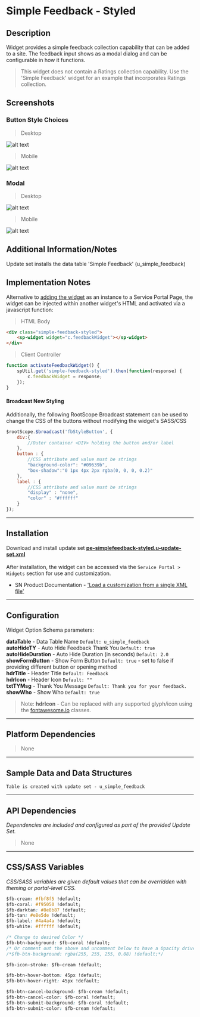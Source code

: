 # Simple Feedback - Styled

## Description

Widget provides a simple feedback collection capability that can be added to a site.
The feedback input shows as a modal dialog and can be configurable in how it functions.
> This widget does not contain a Ratings collection capability. Use the 'Simple Feedback' widget for an example that incorporates Ratings collection.

## Screenshots
### Button Style Choices
>Desktop

![alt text](../images/sfb-desktop.png "Button Choices")
>Mobile

![alt text](../images/sfb-mobile.png "Button Choices")
### Modal
>Desktop

![alt text](../images/sfb-desktop-modal.png "Modal on Desktop")
>Mobile

![alt text](../images/sfb-mobile-modal.png "Modal on Mobile")

## Additional Information/Notes
Update set installs the data table 'Simple Feedback' (u_simple_feedback)

## Implementation Notes
Alternative to [adding the widget](https://docs.servicenow.com/search?q=Add+Widgets+To+A+Page) as an instance to a Service Portal Page, the widget can be injected within another widget's HTML and activated via a javascript function:
> HTML Body
```HTML
<div class="simple-feedback-styled">
    <sp-widget widget="c.feedbackWidget"></sp-widget>
</div>
```
>Client Controller
```Javascript
function activateFeedbackWidget() {
    spUtil.get('simple-feedback-styled').then(function(response) {
        c.feedbackWidget = response;
    });
}
```

#### Broadcast New Styling

Additionally, the following RootScope Broadcast statement can be used to change the CSS of the buttons without modifying the widget's SASS/CSS

```Javascript
$rootScope.$broadcast('fbStyleButton', {
    div:{
        //Outer container <DIV> holding the button and/or label
    },
    button : {
        //CSS attribute and value must be strings
        "background-color": "#09639b",
        "box-shadow":"0 1px 4px 2px rgba(0, 0, 0, 0.2)"
    },
    label : {
        //CSS attribute and value must be strings
        "display" : "none",
        "color" : "#ffffff"
    }
});
```

---
## Installation
Download and install update set **[pe-simplefeedback-styled.u-update-set.xml](https://github.com/platform-experience/serviceportal-widget-library/blob/master/pe-simplefeedback-styled/pe-simplefeedback-styled.u-update-set.xml)** <br/><br/>
After installation, the widget can be accessed via the `Service Portal > Widgets` section for use and customization.<br/>
* SN Product Documentation - ['Load a customization from a single XML file'](https://docs.servicenow.com/bundle/kingston-application-development/page/build/system-update-sets/task/t_SaveAnUpdateSetAsAnXMLFile.html)

---
## Configuration
Widget Option Schema parameters:

**dataTable** - Data Table Name `Default: u_simple_feedback`<br/>
**autoHideTY** - Auto Hide Feedback Thank You `Default: true`<br/>
**autoHideDuration** - Auto Hide Duration (in seconds) `Default: 2.0`<br/>
**showFormButton** - Show Form Button `Default: true` - set to false if providing different button or opening method<br/>
**hdrTitle** - Header Title `Default: Feedback`<br/>
**hdrIcon** - Header Icon `Default: ""`<br/>
**txtTYMsg** - Thank You Message `Default: Thank you for your feedback.`<br/>
**showWho** - Show Who `Default: true`<br/>

> Note: **hdrIcon** - Can be replaced with any supported glyph/icon using the [fontawesome.io](http://fontawesome.io/cheatsheet/) classes.

---
## Platform Dependencies
> None

---
## Sample Data and Data Structures

`Table is created with update set - u_simple_feedback`

---
## API Dependencies
<i>Dependencies are included and configured as part of the provided Update Set.</i>
> None

---
## CSS/SASS Variables
_CSS/SASS variables are given default values that can be overridden with theming or portal-level CSS._

```CSS
$fb-cream: #fbf8f5 !default;
$fb-coral: #f95050 !default;
$fb-darktan: #8e8b87 !default;
$fb-tan: #e8e5de !default;
$fb-label: #4a4a4a !default;
$fb-white: #ffffff !default;

/* Change to desired Color */
$fb-btn-background: $fb-coral !default;
/* Or comment out the above and uncomment below to have a Opacity driven transparent background*/
/*$fb-btn-background: rgba(255, 255, 255, 0.08) !default;*/

$fb-icon-stroke: $fb-cream !default;

$fb-btn-hover-bottom: 45px !default;
$fb-btn-hover-right: 45px !default;

$fb-btn-cancel-background: $fb-cream !default;
$fb-btn-cancel-color: $fb-coral !default;
$fb-btn-submit-background: $fb-coral !default;
$fb-btn-submit-color: $fb-cream !default;
```